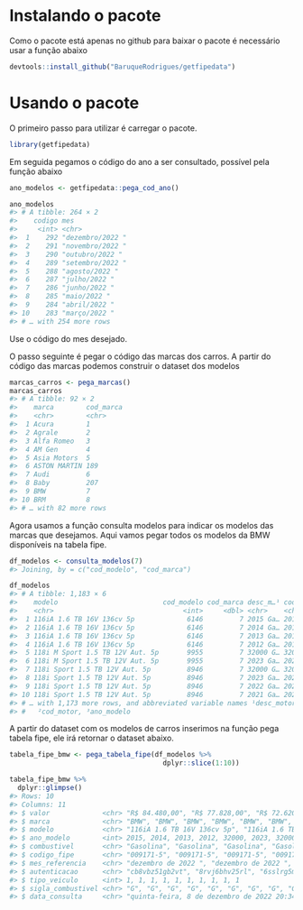 
<!-- README.md is generated from README.Rmd. Please edit that file -->

# Instalando o pacote

Como o pacote está apenas no github para baixar o pacote é necessário
usar a função abaixo

``` r
devtools::install_github("BaruqueRodrigues/getfipedata")
```

# Usando o pacote

O primeiro passo para utilizar é carregar o pacote.

``` r
library(getfipedata)
```

Em seguida pegamos o código do ano a ser consultado, possível pela
função abaixo

``` r
ano_modelos <- getfipedata::pega_cod_ano()

ano_modelos
#> # A tibble: 264 × 2
#>    codigo mes             
#>     <int> <chr>           
#>  1    292 "dezembro/2022 "
#>  2    291 "novembro/2022 "
#>  3    290 "outubro/2022 " 
#>  4    289 "setembro/2022 "
#>  5    288 "agosto/2022 "  
#>  6    287 "julho/2022 "   
#>  7    286 "junho/2022 "   
#>  8    285 "maio/2022 "    
#>  9    284 "abril/2022 "   
#> 10    283 "março/2022 "   
#> # … with 254 more rows
```

Use o código do mes desejado.

O passo seguinte é pegar o código das marcas dos carros. A partir do
código das marcas podemos construir o dataset dos modelos

``` r
marcas_carros <- pega_marcas()
marcas_carros
#> # A tibble: 92 × 2
#>    marca        cod_marca
#>    <chr>        <chr>    
#>  1 Acura        1        
#>  2 Agrale       2        
#>  3 Alfa Romeo   3        
#>  4 AM Gen       4        
#>  5 Asia Motors  5        
#>  6 ASTON MARTIN 189      
#>  7 Audi         6        
#>  8 Baby         207      
#>  9 BMW          7        
#> 10 BRM          8        
#> # … with 82 more rows
```

Agora usamos a função consulta modelos para indicar os modelos das
marcas que desejamos. Aqui vamos pegar todos os modelos da BMW
disponíveis na tabela fipe.

``` r
df_modelos <- consulta_modelos(7)
#> Joining, by = c("cod_modelo", "cod_marca")

df_modelos
#> # A tibble: 1,183 × 6
#>    modelo                          cod_modelo cod_marca desc_m…¹ cod_m…² ano_m…³
#>    <chr>                                <int>     <dbl> <chr>    <chr>   <chr>  
#>  1 116iA 1.6 TB 16V 136cv 5p             6146         7 2015 Ga… 2015-1  2015   
#>  2 116iA 1.6 TB 16V 136cv 5p             6146         7 2014 Ga… 2014-1  2014   
#>  3 116iA 1.6 TB 16V 136cv 5p             6146         7 2013 Ga… 2013-1  2013   
#>  4 116iA 1.6 TB 16V 136cv 5p             6146         7 2012 Ga… 2012-1  2012   
#>  5 118i M Sport 1.5 TB 12V Aut. 5p       9955         7 32000 G… 32000-1 32000  
#>  6 118i M Sport 1.5 TB 12V Aut. 5p       9955         7 2023 Ga… 2023-1  2023   
#>  7 118i Sport 1.5 TB 12V Aut. 5p         8946         7 32000 G… 32000-1 32000  
#>  8 118i Sport 1.5 TB 12V Aut. 5p         8946         7 2023 Ga… 2023-1  2023   
#>  9 118i Sport 1.5 TB 12V Aut. 5p         8946         7 2022 Ga… 2022-1  2022   
#> 10 118i Sport 1.5 TB 12V Aut. 5p         8946         7 2021 Ga… 2021-1  2021   
#> # … with 1,173 more rows, and abbreviated variable names ¹​desc_motor,
#> #   ²​cod_motor, ³​ano_modelo
```

A partir do dataset com os modelos de carros inserimos na função pega
tabela fipe, ele irá retornar o dataset abaixo.

``` r
tabela_fipe_bmw <- pega_tabela_fipe(df_modelos %>% 
                                      dplyr::slice(1:10))

tabela_fipe_bmw %>% 
  dplyr::glimpse()
#> Rows: 10
#> Columns: 11
#> $ valor             <chr> "R$ 84.480,00", "R$ 77.828,00", "R$ 72.620,00", "R$ …
#> $ marca             <chr> "BMW", "BMW", "BMW", "BMW", "BMW", "BMW", "BMW", "BM…
#> $ modelo            <chr> "116iA 1.6 TB 16V 136cv 5p", "116iA 1.6 TB 16V 136cv…
#> $ ano_modelo        <int> 2015, 2014, 2013, 2012, 32000, 2023, 32000, 2023, 20…
#> $ combustivel       <chr> "Gasolina", "Gasolina", "Gasolina", "Gasolina", "Gas…
#> $ codigo_fipe       <chr> "009171-5", "009171-5", "009171-5", "009171-5", "009…
#> $ mes_referencia    <chr> "dezembro de 2022 ", "dezembro de 2022 ", "dezembro …
#> $ autenticacao      <chr> "cb8vbz51gb2vt", "8rvj6bhv25rl", "6sslrg5mz5nc", "51…
#> $ tipo_veiculo      <int> 1, 1, 1, 1, 1, 1, 1, 1, 1, 1
#> $ sigla_combustivel <chr> "G", "G", "G", "G", "G", "G", "G", "G", "G", "G"
#> $ data_consulta     <chr> "quinta-feira, 8 de dezembro de 2022 20:34", "quinta…
```
